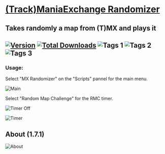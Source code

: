 # [(Track)ManiaExchange Randomizer](https://openplanet.nl/files/124)
## Takes randomly a map from (T)MX and plays it

[![Version](https://img.shields.io/badge/dynamic/json?color=pink&label=Version&query=version&url=https%3A%2F%2Fopenplanet.nl%2Fapi%2Ffile%2F124)](https://openplanet.nl/files/124)
[![Total Downloads](https://img.shields.io/badge/dynamic/json?color=green&label=Downloads&query=downloads&url=https%3A%2F%2Fopenplanet.nl%2Fapi%2Ffile%2F124)](https://openplanet.nl/files/124)
![Tags 1](https://img.shields.io/badge/dynamic/json?color=darkgreen&label=Game&query=tags%5B0%5D.name&url=https%3A%2F%2Fopenplanet.nl%2Fapi%2Ffile%2F124)
![Tags 2](https://img.shields.io/badge/dynamic/json?color=blue&label=Game&query=tags%5B1%5D.name&url=https%3A%2F%2Fopenplanet.nl%2Fapi%2Ffile%2F124)
![Tags 3](https://img.shields.io/badge/dynamic/json?color=green&label=Type&query=tags%5B2%5D.name&url=https%3A%2F%2Fopenplanet.nl%2Fapi%2Ffile%2F124)
---
### Usage:

Select "MX Randomizer" on the "Scripts" pannel for the main menu.

![Main](https://imgur.com/L9knOvS.png)


Select "Random Map Challenge" for the RMC timer.

![Timer Off](https://imgur.com/f5BibDd.png)


![Timer](https://imgur.com/nzaIEX0.png)


## About (1.7.1)

![About](https://imgur.com/xuZTjfN.png)
